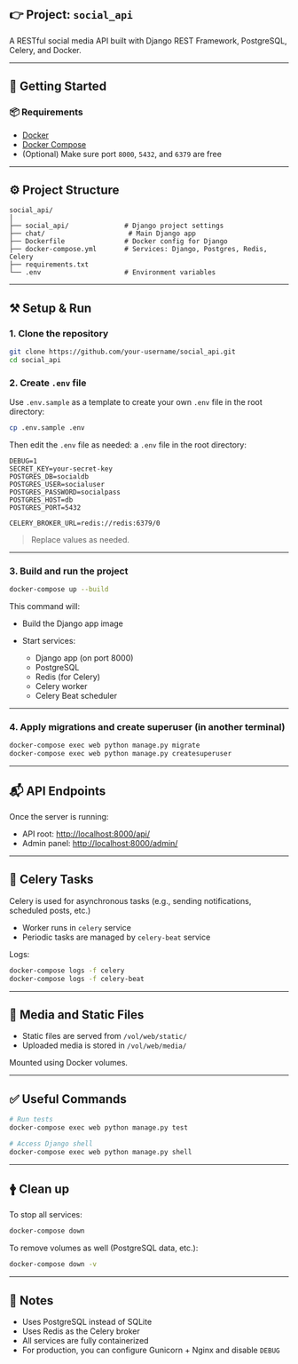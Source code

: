 ## 👉 Project: `social_api`

A RESTful social media API built with Django REST Framework, PostgreSQL, Celery, and Docker.

---

## 🚀 Getting Started

### 📦 Requirements

* [Docker](https://www.docker.com/)
* [Docker Compose](https://docs.docker.com/compose/)
* (Optional) Make sure port `8000`, `5432`, and `6379` are free

---

## ⚙️ Project Structure

```
social_api/
│
├── social_api/              # Django project settings
├── chat/                     # Main Django app
├── Dockerfile               # Docker config for Django
├── docker-compose.yml       # Services: Django, Postgres, Redis, Celery
├── requirements.txt
└── .env                     # Environment variables
```

---

## ⚒️ Setup & Run

### 1. Clone the repository

```bash
git clone https://github.com/your-username/social_api.git
cd social_api
```

### 2. Create `.env` file

Use `.env.sample` as a template to create your own `.env` file in the root directory:

```bash
cp .env.sample .env
```

Then edit the `.env` file as needed: a `.env` file in the root directory:

```
DEBUG=1
SECRET_KEY=your-secret-key
POSTGRES_DB=socialdb
POSTGRES_USER=socialuser
POSTGRES_PASSWORD=socialpass
POSTGRES_HOST=db
POSTGRES_PORT=5432

CELERY_BROKER_URL=redis://redis:6379/0
```

> Replace values as needed.

---

### 3. Build and run the project

```bash
docker-compose up --build
```

This command will:

* Build the Django app image
* Start services:

  * Django app (on port 8000)
  * PostgreSQL
  * Redis (for Celery)
  * Celery worker
  * Celery Beat scheduler

---

### 4. Apply migrations and create superuser (in another terminal)

```bash
docker-compose exec web python manage.py migrate
docker-compose exec web python manage.py createsuperuser
```

---

## 📬 API Endpoints

Once the server is running:

* API root: [http://localhost:8000/api/](http://localhost:8000/api/)
* Admin panel: [http://localhost:8000/admin/](http://localhost:8000/admin/)

---

## 🔄 Celery Tasks

Celery is used for asynchronous tasks (e.g., sending notifications, scheduled posts, etc.)

* Worker runs in `celery` service
* Periodic tasks are managed by `celery-beat` service

Logs:

```bash
docker-compose logs -f celery
docker-compose logs -f celery-beat
```

---

## 📂 Media and Static Files

* Static files are served from `/vol/web/static/`
* Uploaded media is stored in `/vol/web/media/`

Mounted using Docker volumes.

---

## ✅ Useful Commands

```bash
# Run tests
docker-compose exec web python manage.py test

# Access Django shell
docker-compose exec web python manage.py shell
```

---

## 🛉 Clean up

To stop all services:

```bash
docker-compose down
```

To remove volumes as well (PostgreSQL data, etc.):

```bash
docker-compose down -v
```

---

## 📌 Notes

* Uses PostgreSQL instead of SQLite
* Uses Redis as the Celery broker
* All services are fully containerized
* For production, you can configure Gunicorn + Nginx and disable `DEBUG`
